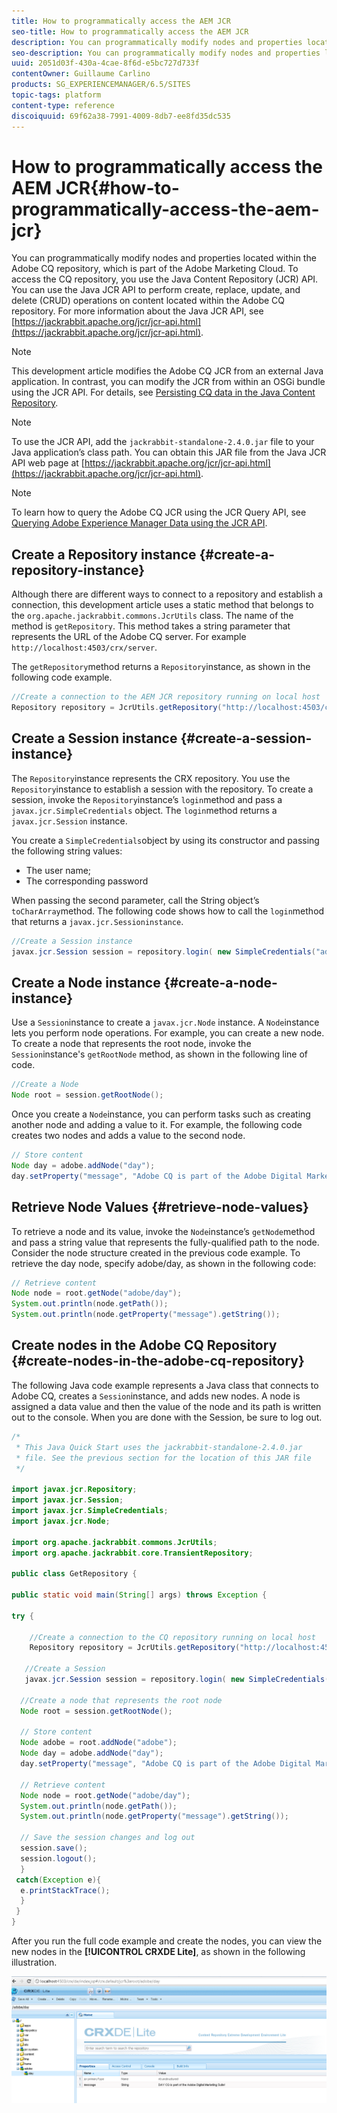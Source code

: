 ```yaml
---
title: How to programmatically access the AEM JCR
seo-title: How to programmatically access the AEM JCR
description: You can programmatically modify nodes and properties located within the AEM repository, which is part of the Adobe Marketing Cloud
seo-description: You can programmatically modify nodes and properties located within the AEM repository, which is part of the Adobe Marketing Cloud
uuid: 2051d03f-430a-4cae-8f6d-e5bc727d733f
contentOwner: Guillaume Carlino
products: SG_EXPERIENCEMANAGER/6.5/SITES
topic-tags: platform
content-type: reference
discoiquuid: 69f62a38-7991-4009-8db7-ee8fd35dc535
---
```


# How to programmatically access the AEM JCR{#how-to-programmatically-access-the-aem-jcr}

You can programmatically modify nodes and properties located within the Adobe CQ repository, which is part of the Adobe Marketing Cloud. To access the CQ repository, you use the Java Content Repository (JCR) API. You can use the Java JCR API to perform create, replace, update, and delete (CRUD) operations on content located within the Adobe CQ repository. For more information about the Java JCR API, see [https://jackrabbit.apache.org/jcr/jcr-api.html](https://jackrabbit.apache.org/jcr/jcr-api.html).

>[!NOTE]
>
>This development article modifies the Adobe CQ JCR from an external Java application. In contrast, you can modify the JCR from within an OSGi bundle using the JCR API. For details, see [Persisting CQ data in the Java Content Repository](https://helpx.adobe.com/experience-manager/using/persisting-cq-data-java-content1.html).

>[!NOTE]
>
>To use the JCR API, add the `jackrabbit-standalone-2.4.0.jar` file to your Java application’s class path. You can obtain this JAR file from the Java JCR API web page at [https://jackrabbit.apache.org/jcr/jcr-api.html](https://jackrabbit.apache.org/jcr/jcr-api.html).

>[!NOTE]
>
>To learn how to query the Adobe CQ JCR using the JCR Query API, see [Querying Adobe Experience Manager Data using the JCR API](https://helpx.adobe.com/experience-manager/using/querying-experience-manager-data-using1.html).

## Create a Repository instance {#create-a-repository-instance}

Although there are different ways to connect to a repository and establish a connection, this development article uses a static method that belongs to the `org.apache.jackrabbit.commons.JcrUtils` class. The name of the method is `getRepository`. This method takes a string parameter that represents the URL of the Adobe CQ server. For example `http://localhost:4503/crx/server`.

The `getRepository`method returns a `Repository`instance, as shown in the following code example.

```java
//Create a connection to the AEM JCR repository running on local host
Repository repository = JcrUtils.getRepository("http://localhost:4503/crx/server");
```

## Create a Session instance {#create-a-session-instance}

The `Repository`instance represents the CRX repository. You use the `Repository`instance to establish a session with the repository. To create a session, invoke the `Repository`instance’s `login`method and pass a `javax.jcr.SimpleCredentials` object. The `login`method returns a `javax.jcr.Session` instance.

You create a `SimpleCredentials`object by using its constructor and passing the following string values:

* The user name;
* The corresponding password

When passing the second parameter, call the String object’s `toCharArray`method. The following code shows how to call the `login`method that returns a `javax.jcr.Sessioninstance`.

```java
//Create a Session instance
javax.jcr.Session session = repository.login( new SimpleCredentials("admin", "admin".toCharArray()));
```

## Create a Node instance {#create-a-node-instance}

Use a `Session`instance to create a `javax.jcr.Node` instance. A `Node`instance lets you perform node operations. For example, you can create a new node. To create a node that represents the root node, invoke the `Session`instance's `getRootNode` method, as shown in the following line of code.

```java
//Create a Node
Node root = session.getRootNode();
```

Once you create a `Node`instance, you can perform tasks such as creating another node and adding a value to it. For example, the following code creates two nodes and adds a value to the second node.

```java
// Store content
Node day = adobe.addNode("day");
day.setProperty("message", "Adobe CQ is part of the Adobe Digital Marketing Suite!");
```

## Retrieve Node Values {#retrieve-node-values}

To retrieve a node and its value, invoke the `Node`instance’s `getNode`method and pass a string value that represents the fully-qualified path to the node. Consider the node structure created in the previous code example. To retrieve the day node, specify adobe/day, as shown in the following code:

```java
// Retrieve content
Node node = root.getNode("adobe/day");
System.out.println(node.getPath());
System.out.println(node.getProperty("message").getString());

```

## Create nodes in the Adobe CQ Repository {#create-nodes-in-the-adobe-cq-repository}

The following Java code example represents a Java class that connects to Adobe CQ, creates a `Session`instance, and adds new nodes. A node is assigned a data value and then the value of the node and its path is written out to the console. When you are done with the Session, be sure to log out.

```java
/*
 * This Java Quick Start uses the jackrabbit-standalone-2.4.0.jar
 * file. See the previous section for the location of this JAR file
 */

import javax.jcr.Repository;
import javax.jcr.Session;
import javax.jcr.SimpleCredentials;
import javax.jcr.Node;

import org.apache.jackrabbit.commons.JcrUtils;
import org.apache.jackrabbit.core.TransientRepository;

public class GetRepository {

public static void main(String[] args) throws Exception {

try {

    //Create a connection to the CQ repository running on local host
    Repository repository = JcrUtils.getRepository("http://localhost:4503/crx/server");

   //Create a Session
   javax.jcr.Session session = repository.login( new SimpleCredentials("admin", "admin".toCharArray()));

  //Create a node that represents the root node
  Node root = session.getRootNode();

  // Store content
  Node adobe = root.addNode("adobe");
  Node day = adobe.addNode("day");
  day.setProperty("message", "Adobe CQ is part of the Adobe Digital Marketing Suite!");

  // Retrieve content
  Node node = root.getNode("adobe/day");
  System.out.println(node.getPath());
  System.out.println(node.getProperty("message").getString());

  // Save the session changes and log out
  session.save();
  session.logout();
  }
 catch(Exception e){
  e.printStackTrace();
  }
 }
}
```

After you run the full code example and create the nodes, you can view the new nodes in the **[!UICONTROL CRXDE Lite]**, as shown in the following illustration.

![chlimage_1-68](assets/chlimage_1-68a.png)

